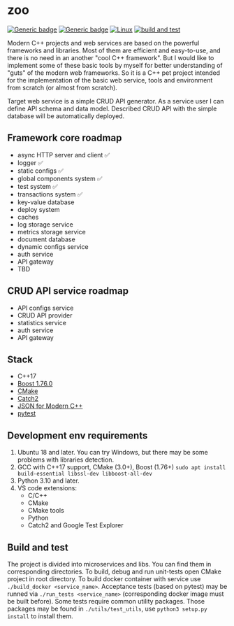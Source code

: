 # zoo
[![Generic badge](https://img.shields.io/badge/purpose-education-orange.svg)](https://shields.io/)
[![Generic badge](https://img.shields.io/badge/lang-cpp-blue.svg)](https://shields.io/)
[![Linux](https://svgshare.com/i/Zhy.svg)](https://svgshare.com/i/Zhy.svg)
[![build and test](https://github.com/lilSpeedwagon/zoo/actions/workflows/build-cpp.yml/badge.svg)](https://github.com/lilSpeedwagon/zoo/actions/workflows/build-cpp.yml)

Modern C++ projects and web services are based on the powerful frameworks and libraries. 
Most of them are efficient and easy-to-use, and there is no need in an another "cool C++ framework". 
But I would like to implement some of these basic tools by myself for better understanding of "guts" of the modern web frameworks.
So it is a C++ pet project intended for the implementation of the basic web service, tools and environment from scratch (or almost from scratch).

Target web service is a simple CRUD API generator. As a service user I can define API schema and data model. Described CRUD API with the simple database will be automatically deployed.

## Framework core roadmap
- async HTTP server and client :white_check_mark:
- logger :white_check_mark:
- static configs :white_check_mark:
- global components system :white_check_mark:
- test system :white_check_mark:
- transactions system :white_check_mark:
- key-value database
- deploy system
- caches
- log storage service
- metrics storage service
- document database
- dynamic configs service
- auth service
- API gateway
- TBD

## CRUD API service roadmap
- API configs service
- CRUD API provider
- statistics service
- auth service
- API gateway

## Stack
- C++17
- [Boost 1.76.0](https://www.boost.org/)
- [CMake](https://cmake.org/)
- [Catch2](https://github.com/catchorg/Catch2)
- [JSON for Modern C++](https://github.com/nlohmann/json)
- [pytest](https://docs.pytest.org/)

## Development env requirements
1. Ubuntu 18 and later. You can try Windows, but there may be some problems with libraries detection.
2. GCC with C++17 support, CMake (3.0+), Boost (1.76+)
`sudo apt install build-essential libssl-dev libboost-all-dev`
3. Python 3.10 and later.
4. VS code extensions:
    * C/C++
    * CMake
    * CMake tools
    * Python
    * Catch2 and Google Test Explorer

## Build and test
The project is divided into microservices and libs. You can find them in corresponding directories. To build, debug and run unit-tests open CMake project in root directory. To build docker container with service use `./build_docker <service_name>`. Acceptance tests (based on pytest) may be runned via `./run_tests <service_name>` (corresponding docker image must be built before). Some tests require common utility packages. Those packages may be found in `./utils/test_utils`, use `python3 setup.py install` to install them.

